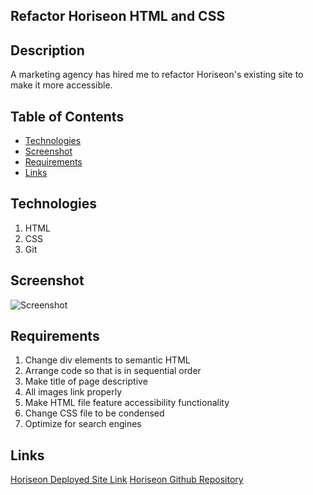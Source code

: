 ## Refactor Horiseon HTML and CSS
## Description
A marketing agency has hired me to refactor Horiseon's existing site to make it more accessible.

## Table of Contents
* [Technologies](#technologies)
* [Screenshot](#screenshot)
* [Requirements](#requirements)
* [Links](#links)


## Technologies
1. HTML
2. CSS
3. Git

## Screenshot
![Screenshot](/.assets/horiseon-mockup.png)


## Requirements
1. Change div elements to semantic HTML
2. Arrange code so that is in sequential order
3. Make title of page descriptive
4. All images link properly
5. Make HTML file feature accessibility functionality
6. Change CSS file to be condensed 
7. Optimize for search engines

## Links
[Horiseon Deployed Site Link](https://bspiewak6.github.io/horiseon/) 
[Horiseon Github Repository](https://github.com/bspiewak6/horiseon)

